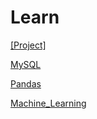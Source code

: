 # Learn

[[Project]](https://github.com/ssssihoon/Learn/tree/main/Project)


[MySQL](https://github.com/ssssihoon/Learning/blob/main/MySQL/MySQL.md)


[Pandas](https://github.com/ssssihoon/Learning/blob/main/Pandas/Pandas.md)    


[Machine_Learning]()
